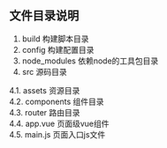 ## 文件目录说明

1. build 构建脚本目录
2. config 构建配置目录
3. node_modules 依赖node的工具包目录
4. src 源码目录
  <div>4.1. assets 资源目录 </div>
   <div>4.2. components 组件目录 </div>
   <div>4.3. router 路由目录 </div>
   <div>4.4. app.vue 页面级vue组件 </div>
   <div>4.5. main.js 页面入口js文件 </div>
